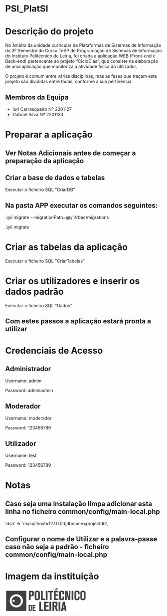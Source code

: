 # PSI_PlatSI

# Descrição do projeto

No âmbito da unidade curricular de Plataformas de Sistemas de Informação do 3º Semestre do Curso TeSP de Programação de Sistemas de Informação do Instituto Politécnico de Leiria, foi criada a aplicação WEB (Front-end e Back-end) pertencente ao projeto “CicloDias”, que consiste na elaboração de uma aplicação que monitoriza a atividade física do utilizador.

O projeto é comum entre várias disciplinas, mas as fases que traçam este projeto são divididas entre todas, conforme a sua pertinência.

## Membros da Equipa

* Iuri Carrasqueiro Nº 2201127
* Gabriel Silva Nº 2201133

# Preparar a aplicação

## Ver Notas Adicionais antes de começar a preparação da aplicação

## Criar a base de dados e tabelas

Executar o ficheiro SQL "CriarDB"

## Na pasta APP executar os comandos seguintes:

.\yii migrate --migrationPath=@yii/rbac/migrations

.\yii migrate

# Criar as tabelas da aplicação

Executar o ficheiro SQL "CriarTabelas"

# Criar os utilizadores e inserir os dados padrão

Executar o ficheiro SQL "Dados"

## Com estes passos a aplicação estará pronta a utilizar

# Credenciais de Acesso

## Administrador

Username: admin

Password: adminadmin

## Moderador

Username: moderador

Password: 123456789

## Utilizador

Username: test

Password: 123456789

# Notas

## Caso seja uma instalação limpa adicionar esta linha no ficheiro common/config/main-local.php

'dsn' => 'mysql:host=127.0.0.1;dbname=projectdb',

## Configurar o nome de Utilizar e a palavra-passe caso não seja a padrão - ficheiro common/config/main-local.php

# Imagem da instituição

![IPL](docs/logoipl.png)